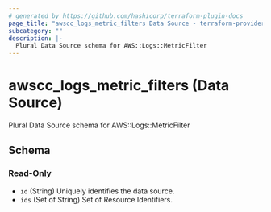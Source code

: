```yaml
---
# generated by https://github.com/hashicorp/terraform-plugin-docs
page_title: "awscc_logs_metric_filters Data Source - terraform-provider-awscc"
subcategory: ""
description: |-
  Plural Data Source schema for AWS::Logs::MetricFilter
---
```


# awscc_logs_metric_filters (Data Source)

Plural Data Source schema for AWS::Logs::MetricFilter



<!-- schema generated by tfplugindocs -->
## Schema

### Read-Only

- `id` (String) Uniquely identifies the data source.
- `ids` (Set of String) Set of Resource Identifiers.
